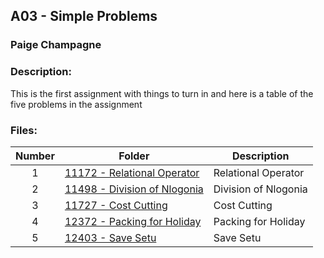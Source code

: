 ## A03 - Simple Problems
### Paige Champagne
### Description:

This is the first assignment with things to turn in and here is a table of the five problems in the assignment

### Files:
| Number | Folder                              | Description                            |
| :----: | ----------------------------------- | -------------------------------------- |
| 1 | [11172 - Relational Operator](./11172)   | Relational Operator |
| 2 | [11498 - Division of Nlogonia](./11498)   | Division of Nlogonia |
| 3 | [11727 - Cost Cutting](./11727)   | Cost Cutting |
| 4 | [12372 - Packing for Holiday](./12372)   | Packing for Holiday |
| 5 | [12403 - Save Setu](./12403)   | Save Setu |